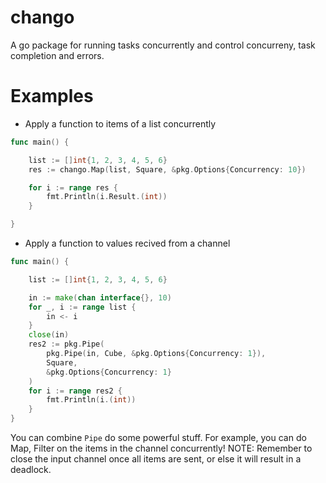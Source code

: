 # chango
A go package for running tasks concurrently and control concurreny, task completion and errors.

# Examples

- Apply a function to items of a list concurrently
```go
func main() {

	list := []int{1, 2, 3, 4, 5, 6}
	res := chango.Map(list, Square, &pkg.Options{Concurrency: 10})

	for i := range res {
		fmt.Println(i.Result.(int))
	}

}
```

- Apply a function to values recived from a channel
```go
func main() {

	list := []int{1, 2, 3, 4, 5, 6}

	in := make(chan interface{}, 10)
	for _, i := range list {
		in <- i
	}
	close(in)
	res2 := pkg.Pipe(
		pkg.Pipe(in, Cube, &pkg.Options{Concurrency: 1}), 
		Square, 
		&pkg.Options{Concurrency: 1}
	)
	for i := range res2 {
		fmt.Println(i.(int))
	}
}
```
You can combine `Pipe` do some powerful stuff. 
For example, you can do Map, Filter on the items in the channel concurrently!
NOTE: Remember to close the input channel once all items are sent, or else it will result in a deadlock.